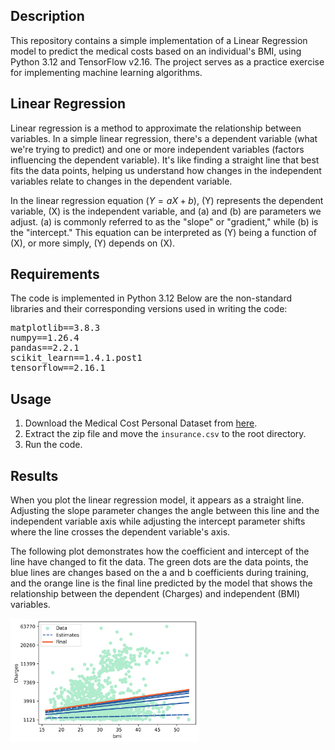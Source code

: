 ## Description
This repository contains a simple implementation of a Linear Regression model to predict the medical costs based on an individual's BMI, using Python 3.12 and TensorFlow v2.16. The project serves as a practice exercise for implementing machine learning algorithms.


## Linear Regression

Linear regression is a method to approximate the relationship between variables. In a simple linear regression, there's a dependent variable (what we're trying to predict) and one or more independent variables (factors influencing the dependent variable). It's like finding a straight line that best fits the data points, helping us understand how changes in the independent variables relate to changes in the dependent variable.

In the linear regression equation ($Y = a X + b$), \(Y\) represents the dependent variable, \(X\) is the independent variable, and \(a\) and \(b\) are parameters we adjust. \(a\) is commonly referred to as the "slope" or "gradient," while \(b\) is the "intercept." This equation can be interpreted as \(Y\) being a function of \(X\), or more simply, \(Y\) depends on \(X\).




## Requirements
The code is implemented in Python 3.12 Below are the non-standard libraries and their corresponding versions used in writing the code:
<pre>
matplotlib==3.8.3
numpy==1.26.4
pandas==2.2.1
scikit_learn==1.4.1.post1
tensorflow==2.16.1
</pre>


## Usage
1. Download the Medical Cost Personal Dataset from [here](https://www.kaggle.com/datasets/mirichoi0218/insurance).
2. Extract the zip file and move the `insurance.csv` to the root directory.
3. Run the code.



## Results
When you plot the linear regression model, it appears as a straight line. Adjusting the slope parameter changes the angle between this line and the independent variable axis while adjusting the intercept parameter shifts where the line crosses the dependent variable's axis.

The following plot demonstrates how the coefficient and intercept of the line have changed to fit the data. The green dots are the data points, the blue lines are changes based on the a and b coefficients during training, and the orange line is the final line predicted by the model that shows the relationship between the dependent (Charges) and independent (BMI) variables.


<p align="left">
  <img src="./plot.png" width="60%" height=60% />
</div>
